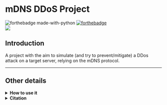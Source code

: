 # mDNS DDoS Project
![forthebadge made-with-python](http://ForTheBadge.com/images/badges/made-with-python.svg)
[![forthebadge](https://forthebadge.com/images/badges/built-by-developers.svg)](https://forthebadge.com)
<br>
![](https://komarev.com/ghpvc/?username=mDNS&color=green&style=for-the-badge&label=VIEWS)


## Introduction
A project with the aim to simulate (and try to prevent/mitigate) a DDos attack on a target server, relying on the mDNS protocol. 

***
## Other details

<details>
<summary><b>How to use it</b></summary>

```
python3 src/attacker/attacker.py -t $TARGET_IP -n $NUM_THREADS  -rr $RR_TYPE -i $SPOOFED_IP 
```

Only ```-t (target)``` is mandatory

</details>

<details>
<summary><b>Citation</b></summary>

Please remember to cite this report, whenever you have taken some parts, or the whole project.

</details>
